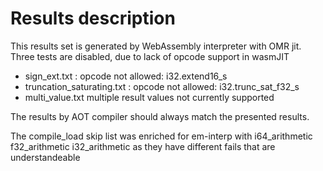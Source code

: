 # Results description

This results set is generated by WebAssembly interpreter with OMR jit.
Three tests are disabled, due to lack of opcode support in wasmJIT

* sign_ext.txt : opcode not allowed: i32.extend16_s
* truncation_saturating.txt : opcode not allowed: i32.trunc_sat_f32_s
* multi_value.txt multiple result values not currently supported

The results by AOT compiler should always match the presented results.

The compile_load skip list was enriched for em-interp with
i64_arithmetic
f32_arithmetic
i32_arithmetic
as they have different fails that are understandeable